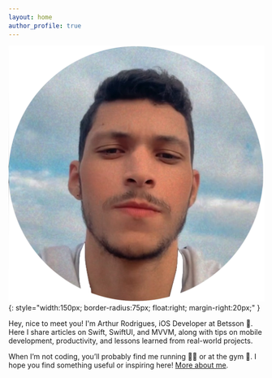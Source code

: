 ```yaml
---
layout: home
author_profile: true
---
```


![Arthur Rodrigues](/assets/images/profile.png){: style="width:150px; border-radius:75px; float:right; margin-right:20px;" }

Hey, nice to meet you! I'm Arthur Rodrigues, iOS Developer at Betsson 🎯.
Here I share articles on Swift, SwiftUI, and MVVM, along with tips on mobile development, productivity, and lessons learned from real-world projects.

When I’m not coding, you’ll probably find me running 🏃‍♂️ or at the gym 💪.
I hope you find something useful or inspiring here!
[More about me](/about/).